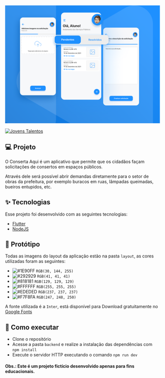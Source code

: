 ![Conserta Aqui](.github/banner.png)

[![Jovens Talentos](https://img.shields.io/static/v1?label=Jovens+Talentos&message=2021&color=FF0000&labelColor=B7B7B7)](https://jobs.kenoby.com/ipmjovenstalentos) 

## 💻 Projeto

O Conserta Aqui é um aplicativo que permite que os cidadãos façam solicitações de consertos em espaços públicos.

Através dele será possível abrir demandas diretamente para o setor de obras da prefeitura, por exemplo buracos em ruas, lâmpadas queimadas, bueiros entupidos, etc.


## ✨ Tecnologias

Esse projeto foi desenvolvido com as seguintes tecnologias:

- [Flutter](https://flutter.dev/)
- [NodeJS](https://nodejs.org/)

## 🔖 Protótipo

Todas as imagens do layout da aplicação estão na pasta `layout`, as cores utilizadas foram as seguintes:
- ![#1E90FF](https://via.placeholder.com/15/1E90FF/000000?text=+) `RGB(30, 144, 255)`
- ![#292929](https://via.placeholder.com/15/292929/000000?text=+) `RGB(41, 41, 41)`
- ![#818181](https://via.placeholder.com/15/818181/000000?text=+) `RGB(129, 129, 129)`
- ![#FFFFFF](https://via.placeholder.com/15/FFFFFF/000000?text=+) `RGB(255, 255, 255)`
- ![#EDEDED](https://via.placeholder.com/15/EDEDED/000000?text=+) `RGB(237, 237, 237)`
- ![#F7F8FA](https://via.placeholder.com/15/F7F8FA/000000?text=+) `RGB(247, 248, 250)`

A fonte utilizada é a `Inter`, está disponível para Download gratuitamente no [Google Fonts](https://fonts.google.com/specimen/Inter)

## 🚀 Como executar

- Clone o repositório
- Acesse a pasta `backend` e realize a instalação das dependências com `npm install`
- Execute o servidor HTTP executando o comando `npm run dev`


#### Obs.: Este é um projeto fictício desenvolvido apenas para fins educacionais. 
